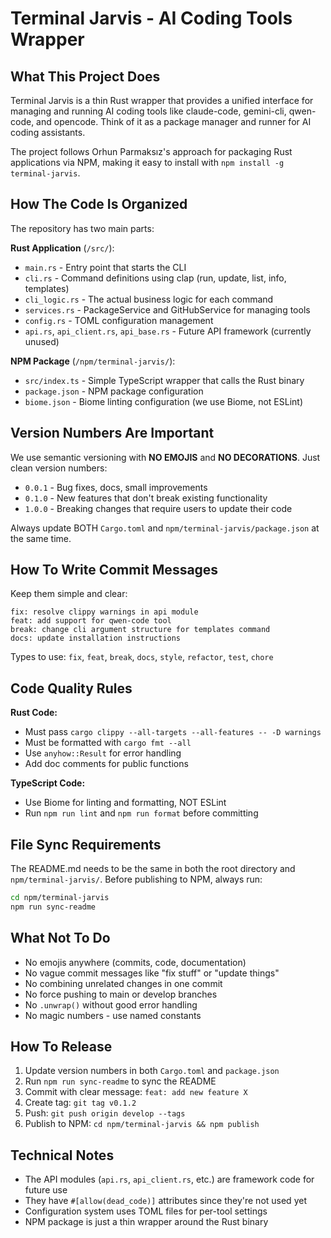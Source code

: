 # Terminal Jarvis - AI Coding Tools Wrapper

## What This Project Does

Terminal Jarvis is a thin Rust wrapper that provides a unified interface for managing and running AI coding tools like claude-code, gemini-cli, qwen-code, and opencode. Think of it as a package manager and runner for AI coding assistants.

The project follows Orhun Parmaksız's approach for packaging Rust applications via NPM, making it easy to install with `npm install -g terminal-jarvis`.

## How The Code Is Organized

The repository has two main parts:

**Rust Application** (`/src/`):
- `main.rs` - Entry point that starts the CLI
- `cli.rs` - Command definitions using clap (run, update, list, info, templates)
- `cli_logic.rs` - The actual business logic for each command
- `services.rs` - PackageService and GitHubService for managing tools
- `config.rs` - TOML configuration management
- `api.rs`, `api_client.rs`, `api_base.rs` - Future API framework (currently unused)

**NPM Package** (`/npm/terminal-jarvis/`):
- `src/index.ts` - Simple TypeScript wrapper that calls the Rust binary
- `package.json` - NPM package configuration
- `biome.json` - Biome linting configuration (we use Biome, not ESLint)

## Version Numbers Are Important

We use semantic versioning with **NO EMOJIS** and **NO DECORATIONS**. Just clean version numbers:

- `0.0.1` - Bug fixes, docs, small improvements
- `0.1.0` - New features that don't break existing functionality  
- `1.0.0` - Breaking changes that require users to update their code

Always update BOTH `Cargo.toml` and `npm/terminal-jarvis/package.json` at the same time.

## How To Write Commit Messages

Keep them simple and clear:

```
fix: resolve clippy warnings in api module
feat: add support for qwen-code tool
break: change cli argument structure for templates command
docs: update installation instructions
```

Types to use: `fix`, `feat`, `break`, `docs`, `style`, `refactor`, `test`, `chore`

## Code Quality Rules

**Rust Code:**
- Must pass `cargo clippy --all-targets --all-features -- -D warnings`
- Must be formatted with `cargo fmt --all`
- Use `anyhow::Result` for error handling
- Add doc comments for public functions

**TypeScript Code:**
- Use Biome for linting and formatting, NOT ESLint
- Run `npm run lint` and `npm run format` before committing

## File Sync Requirements

The README.md needs to be the same in both the root directory and `npm/terminal-jarvis/`. Before publishing to NPM, always run:

```bash
cd npm/terminal-jarvis
npm run sync-readme
```

## What Not To Do

- No emojis anywhere (commits, code, documentation)
- No vague commit messages like "fix stuff" or "update things"
- No combining unrelated changes in one commit
- No force pushing to main or develop branches
- No `.unwrap()` without good error handling
- No magic numbers - use named constants

## How To Release

1. Update version numbers in both `Cargo.toml` and `package.json`
2. Run `npm run sync-readme` to sync the README
3. Commit with clear message: `feat: add new feature X`
4. Create tag: `git tag v0.1.2`
5. Push: `git push origin develop --tags`
6. Publish to NPM: `cd npm/terminal-jarvis && npm publish`

## Technical Notes

- The API modules (`api.rs`, `api_client.rs`, etc.) are framework code for future use
- They have `#[allow(dead_code)]` attributes since they're not used yet
- Configuration system uses TOML files for per-tool settings
- NPM package is just a thin wrapper around the Rust binary